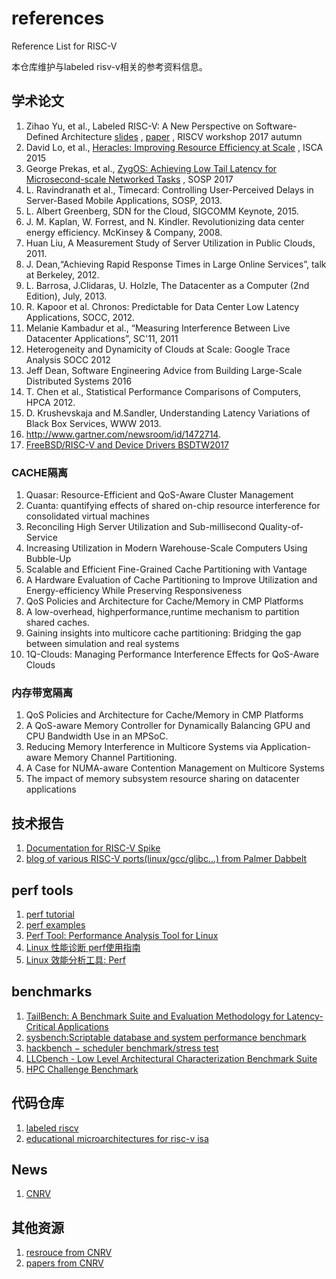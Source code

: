 # references
Reference List for RISC-V

本仓库维护与labeled risv-v相关的参考资料信息。

## 学术论文
 1. Zihao Yu, et al., Labeled RISC-V: A New Perspective on Software-Defined Architecture [slides](https://riscv.org/wp-content/uploads/2017/05/Tue0930am-Labeled-RISC-V-Yu.pdf) , [paper](https://carrv.github.io/papers/yu-labeled_riscv-carrv2017.pdf) , RISCV workshop 2017 autumn
 1. David Lo, et al., [Heracles: Improving Resource Efficiency at Scale](csl.stanford.edu/~christos/publications/2015.heracles.isca.pdf) , ISCA 2015
 1. George Prekas, et al., [ZygOS: Achieving Low Tail Latency for Microsecond-scale Networked Tasks](https://infoscience.epfl.ch/record/231395/files/sosp17-final278.pdf) , SOSP 2017
 1. L. Ravindranath et al., Timecard: Controlling User-Perceived Delays in Server-Based Mobile Applications, SOSP, 2013.
 1. L. Albert Greenberg, SDN for the Cloud, SIGCOMM Keynote, 2015.
 1. J. M. Kaplan, W. Forrest, and N. Kindler. Revolutionizing data center energy efficiency. McKinsey & Company, 2008.
 1. Huan Liu, A Measurement Study of Server Utilization in Public Clouds, 2011.
 1. J. Dean,“Achieving Rapid Response Times in Large Online Services”, talk at Berkeley, 2012.
 1. L. Barrosa, J.Clidaras, U. Holzle, The Datacenter as a Computer (2nd Edition), July, 2013.
 1. R. Kapoor et al. Chronos: Predictable for Data Center Low Latency Applications, SOCC, 2012.
 1. Melanie Kambadur et al., “Measuring Interference Between Live Datacenter Applications”, SC'11, 2011
 1. Heterogeneity and Dynamicity of Clouds at Scale: Google Trace Analysis SOCC 2012
 1. Jeff Dean, Software Engineering Advice from Building Large-Scale Distributed Systems 2016
 1. T. Chen et al., Statistical Performance Comparisons of Computers, HPCA 2012.
 1. D. Krushevskaja and M.Sandler, Understanding Latency Variations of Black Box Services, WWW 2013.
 1. http://www.gartner.com/newsroom/id/1472714.
 1. [FreeBSD/RISC-V and Device Drivers BSDTW2017](https://bsdtw.org/slides/BSDTW2017-D2-3-Ruslan.pdf)
 
 ### CACHE隔离
 1. Quasar: Resource-Efficient and QoS-Aware Cluster Management
 1. Cuanta: quantifying effects of shared on-chip resource interference for consolidated virtual machines
 1. Reconciling High Server Utilization and Sub-millisecond Quality-of-Service
 1. Increasing Utilization in Modern Warehouse-Scale Computers Using Bubble-Up
 1. Scalable and Efficient Fine-Grained Cache Partitioning with Vantage
 1. A Hardware Evaluation of Cache Partitioning to Improve Utilization and Energy-efficiency While Preserving Responsiveness
 1. QoS Policies and Architecture for Cache/Memory in CMP Platforms
 1. A low-overhead, highperformance,runtime mechanism to partition shared caches.
 1. Gaining insights into multicore cache partitioning: Bridging the gap between simulation and real systems
 1. 1Q-Clouds: Managing Performance Interference Effects for QoS-Aware Clouds
 
 ### 内存带宽隔离
 1. QoS Policies and Architecture for Cache/Memory in CMP Platforms
 1. A QoS-aware Memory Controller for Dynamically Balancing GPU and CPU Bandwidth Use in an MPSoC.
 1. Reducing Memory Interference in Multicore Systems via Application-aware Memory Channel Partitioning.
 1. A Case for NUMA-aware Contention Management on Multicore Systems
 1. The impact of memory subsystem resource sharing on datacenter applications

## 技术报告
 1. [Documentation for RISC-V Spike](https://github.com/poweihuang17/Documentation_Spike)
 1. [blog of various RISC-V ports(linux/gcc/glibc...) from Palmer Dabbelt](https://www.sifive.com/blog/2017/08/07/all-aboard-part-0-introduction/)

## perf tools
 1. [perf tutorial](https://perf.wiki.kernel.org/index.php/Tutorial)
 1. [perf examples](http://www.brendangregg.com/perf.html)
 1. [Perf Tool: Performance Analysis Tool for Linux](http://lacasa.uah.edu/portal/Upload/tutorials/perf.tool/PerfTool.pdf)
 1. [Linux 性能诊断 perf使用指南](https://yq.aliyun.com/articles/65255)
 1. [Linux 效能分析工具: Perf](http://wiki.csie.ncku.edu.tw/embedded/perf-tutorial)

## benchmarks
 1. [TailBench: A Benchmark Suite and Evaluation Methodology for Latency-Critical Applications](http://tailbench.csail.mit.edu/)
 1. [sysbench:Scriptable database and system performance benchmark](https://github.com/akopytov/sysbench)
 1. [hackbench − scheduler benchmark/stress test](https://man.cx/hackbench)
 1. [LLCbench - Low Level Architectural Characterization Benchmark Suite](http://icl.cs.utk.edu/llcbench/)
 1. [HPC Challenge Benchmark](http://icl.cs.utk.edu/hpcc/)
 
## 代码仓库
 1. [labeled riscv](http://github.com/fsg-ict/labeled-RISC-V)
 1. [educational microarchitectures for risc-v isa](https://github.com/ucb-bar/riscv-sodor)

## News
 1. [CNRV](https://cnrv.io/)
 
## 其他资源
 1. [resrouce from CNRV](https://github.com/cnrv/home/blob/master/resource.md)
 1. [papers from CNRV](https://github.com/cnrv/home/blob/master/papers.md)
